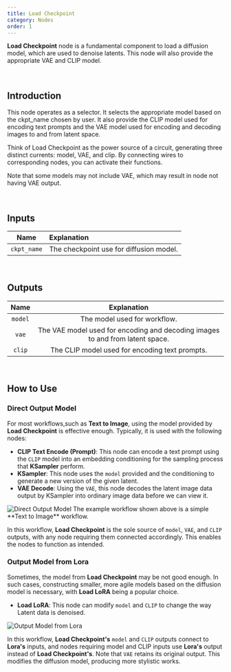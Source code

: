 ```yaml
---
title: Load Checkpoint
category: Nodes
order: 1
---
```


**Load Checkpoint** node is a fundamental component to load a diffusion model, which are used to denoise latents. This node will also provide the appropriate VAE and CLIP model.

<br>

## Introduction

This node operates as a selector. It selects the appropriate model based on the ckpt_name chosen by user. It also provide the CLIP model used for encoding text prompts and the VAE model used for encoding and decoding images to and from latent space. 

Think of Load Checkpoint as the power source of a circuit, generating three distinct currents: model, VAE, and clip. By connecting wires to corresponding nodes, you can activate their functions.

Note that some models may not include VAE, which may result in node not having VAE output.

<br>


## Inputs

|     Name     | Explanation                  |
| :---------:| :-------------|
| ```ckpt_name``` | The checkpoint use for diffusion model. |

<br>

## Outputs

|     Name     | Explanation                  |
| :---------:| :-------------: |
| ```model``` | The model used for workflow. |
| ```vae``` | The VAE model used for encoding and decoding images to and from latent space. |
| ```clip``` | The CLIP model used for encoding text prompts. |

<br>

## How to Use

### Direct Output Model

For most workflows,such as **Text to Image**, using the model provided by **Load Checkpoint** is effective enough.
Typically, it is used with the following nodes:

* **CLIP Text Encode (Prompt)**: This node can encode a text prompt using the ```CLIP``` model into an embedding conditioning for the sampling process that **KSampler** perform.
* **KSampler**: This node uses the ```model``` provided and the conditioning to generate a new version of the given latent.
* **VAE Decode**: Using the ```VAE```, this node decodes the latent image data output by KSampler into ordinary image data before we can view it.

<img src="https://magmai-ai.github.io/magmai-doc/doc_images/DirectOutputModel_0.jpg" alt="Direct Output Model" width="=70%" />
The example workflow shown above is a simple **Text to Image** workflow.

In this workflow, **Load Checkpoint** is the sole source of ```model```, ```VAE```, and ```CLIP``` outputs, with any node requiring them connected accordingly. This enables the nodes to function as intended.


### Output Model from Lora

Sometimes, the model from **Load Checkpoint** may be not good enough. In such cases, constructing smaller, more agile models based on the diffusion model is necessary, with **Load LoRA** being a popular choice.
* **Load LoRA**: This node can modify ```model``` and ```CLIP``` to change the way Latent data is denoised.

<img src="https://magmai-ai.github.io/magmai-doc/doc_images/OutputModelfromLora_0.jpg" alt="Output Model from Lora" width="=70%" />

In this workflow, **Load Checkpoint's** ```model``` and ```CLIP``` outputs connect to **Lora's** inputs, and nodes requiring model and CLIP inputs use **Lora's** output instead of **Load Checkpoint's**. Note that ```VAE``` retains its original output. This modifies the diffusion model, producing more stylistic works.
